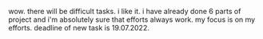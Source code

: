 wow. there will be difficult tasks. i like it. i have already done 6 parts of project and i'm absolutely sure that efforts always work. my focus is on my efforts. deadline of new task is 19.07.2022.
